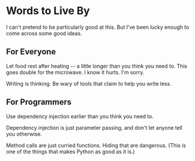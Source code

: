 # Words to Live By

I can't pretend to be particularly good at this. But I've been lucky enough to come across some good ideas.

## For Everyone

Let food rest after heating -- a little longer than you think you need to. This goes double for the microwave. I know it hurts. I'm sorry.

Writing is thinking. Be wary of tools that claim to help you write less.

## For Programmers

Use dependency injection earlier than you think you need to.

Dependency injection is just parameter passing, and don't let anyone tell you otherwise.

Method calls are just curried functions. Hiding that are dangerous. (This is one of the things that makes Python as good as it is.)
